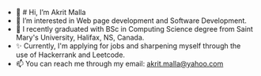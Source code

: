 - 👋 # Hi, I’m Akrit Malla
- 👀 I’m interested in Web page development and Software Development.
- 🌱 I recently graduated with BSc in Computing Science degree from 
      Saint Mary's University, Halifax, NS, Canada.
- :sparkles:  Currently, I'm applying for jobs and sharpening myself through 
      the use of Hackerrank and Leetcode.     
- 📫 You can reach me through my email: akrit.malla@yahoo.com
